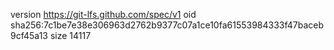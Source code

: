 version https://git-lfs.github.com/spec/v1
oid sha256:7c1be7e38e306963d2762b9377c07a1ce10fa61553984333f47baceb9cf45a13
size 14117
